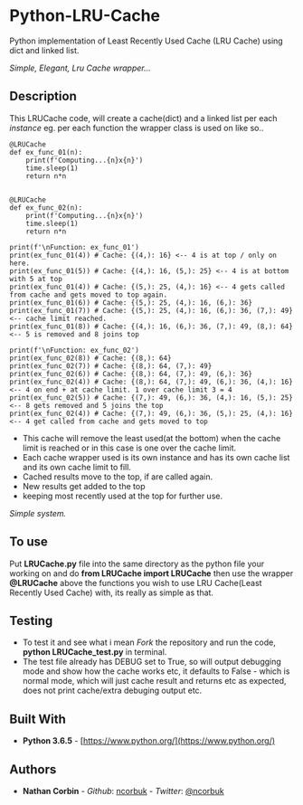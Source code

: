 # Python-LRU-Cache
Python implementation of Least Recently Used Cache (LRU Cache) using dict and linked list.

*Simple, Elegant, Lru Cache wrapper...*

## Description
This LRUCache code, will create a cache(dict) and a linked list per each *instance* eg. per each function the wrapper class is used on
like so..

```
@LRUCache
def ex_func_01(n):
    print(f'Computing...{n}x{n}')
    time.sleep(1)
    return n*n


@LRUCache
def ex_func_02(n):
    print(f'Computing...{n}x{n}')
    time.sleep(1)
    return n*n

print(f'\nFunction: ex_func_01')
print(ex_func_01(4)) # Cache: {(4,): 16} <-- 4 is at top / only on here.
print(ex_func_01(5)) # Cache: {(4,): 16, (5,): 25} <-- 4 is at bottom with 5 at top
print(ex_func_01(4)) # Cache: {(5,): 25, (4,): 16} <-- 4 gets called from cache and gets moved to top again.
print(ex_func_01(6)) # Cache: {(5,): 25, (4,): 16, (6,): 36}
print(ex_func_01(7)) # Cache: {(5,): 25, (4,): 16, (6,): 36, (7,): 49} <-- cache limit reached.
print(ex_func_01(8)) # Cache: {(4,): 16, (6,): 36, (7,): 49, (8,): 64} <-- 5 is removed and 8 joins top

print(f'\nFunction: ex_func_02')
print(ex_func_02(8)) # Cache: {(8,): 64}
print(ex_func_02(7)) # Cache: {(8,): 64, (7,): 49}
print(ex_func_02(6)) # Cache: {(8,): 64, (7,): 49, (6,): 36}
print(ex_func_02(4)) # Cache: {(8,): 64, (7,): 49, (6,): 36, (4,): 16} <-- 4 on end + at cache limit. 1 over cache limit 3 = 4
print(ex_func_02(5)) # Cache: {(7,): 49, (6,): 36, (4,): 16, (5,): 25} <-- 8 gets removed and 5 joins the top
print(ex_func_02(4)) # Cache: {(7,): 49, (6,): 36, (5,): 25, (4,): 16} <-- 4 get called from cache and gets moved to top

```

* This cache will remove the least used(at the bottom) when the cache limit is reached or in this case is one over the cache limit.
* Each cache wrapper used is its own instance and has its own cache list and its own cache limit to fill.
* Cached results move to the top, if are called again.
* New results get added to the top
* keeping most recently used at the top for further use.

*Simple system.*

## To use
Put **LRUCache.py** file into the same directory as the python file your working on and do **from LRUCache import LRUCache**
then use the wrapper **@LRUCache** above the functions you wish to use LRU Cache(Least Recently Used Cache) with, its really 
as simple as that.

## Testing
* To test it and see what i mean *Fork* the repository and run the code, **python LRUCache_test.py** in terminal.
* The test file already has DEBUG set to True, so will output debugging mode and show how the cache works etc, 
it defaults to False - which is normal mode, which will just cache result and returns etc as expected, does not print cache/extra debuging output etc.

## Built With

* **Python 3.6.5** - [https://www.python.org/](https://www.python.org/)

## Authors

* **Nathan Corbin** - *Github*: [ncorbuk](https://github.com/ncorbuk) - *Twitter*: [@ncorbuk](https://twitter.com/ncorbuk)
